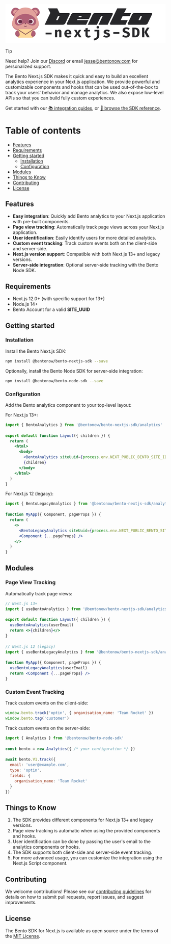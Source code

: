 
<p align="center"><img src="/art/bento-nextjs-sdk.png" alt="Bento Next.js SDK"></p>

> [!TIP]
> Need help? Join our [Discord](https://discord.gg/ssXXFRmt5F) or email jesse@bentonow.com for personalized support.

The Bento Next.js SDK makes it quick and easy to build an excellent analytics experience in your Next.js application. We provide powerful and customizable components and hooks that can be used out-of-the-box to track your users' behavior and manage analytics. We also expose low-level APIs so that you can build fully custom experiences.

Get started with our [📚 integration guides](https://docs.bentonow.com), or [📘 browse the SDK reference](https://docs.bentonow.com/subscribers).

Table of contents
=================

<!--ts-->
* [Features](#features)
* [Requirements](#requirements)
* [Getting started](#getting-started)
    * [Installation](#installation)
    * [Configuration](#configuration)
* [Modules](#modules)
* [Things to Know](#things-to-know)
* [Contributing](#contributing)
* [License](#license)
<!--te-->

## Features

* **Easy integration**: Quickly add Bento analytics to your Next.js application with pre-built components.
* **Page view tracking**: Automatically track page views across your Next.js application.
* **User identification**: Easily identify users for more detailed analytics.
* **Custom event tracking**: Track custom events both on the client-side and server-side.
* **Next.js version support**: Compatible with both Next.js 13+ and legacy versions.
* **Server-side integration**: Optional server-side tracking with the Bento Node SDK.

## Requirements

- Next.js 12.0+ (with specific support for 13+)
- Node.js 14+
- Bento Account for a valid **SITE_UUID**

## Getting started

### Installation

Install the Bento Next.js SDK:

```bash
npm install @bentonow/bento-nextjs-sdk --save
```

Optionally, install the Bento Node SDK for server-side integration:

```bash
npm install @bentonow/bento-node-sdk --save
```

### Configuration

Add the Bento analytics component to your top-level layout:

For Next.js 13+:

```jsx
import { BentoAnalytics } from '@bentonow/bento-nextjs-sdk/analytics'

export default function Layout({ children }) {
  return (
    <html>
      <body>
        <BentoAnalytics siteUuid={process.env.NEXT_PUBLIC_BENTO_SITE_ID!} userEmail={''} />
        {children}
      </body>
    </html>
  )
}
```

For Next.js 12 (legacy):

```jsx
import { BentoLegacyAnalytics } from '@bentonow/bento-nextjs-sdk/analytics/legacy'

function MyApp({ Component, pageProps }) {
  return (
    <>
      <BentoLegacyAnalytics siteUuid={process.env.NEXT_PUBLIC_BENTO_SITE_ID!} userEmail={''} />
      <Component {...pageProps} />
    </>
  )
}
```

## Modules

### Page View Tracking

Automatically track page views:

```jsx
// Next.js 13+
import { useBentoAnalytics } from '@bentonow/bento-nextjs-sdk/analytics'

export default function Layout({ children }) {
  useBentoAnalytics(userEmail)
  return <>{children}</>
}

// Next.js 12 (legacy)
import { useBentoLegacyAnalytics } from '@bentonow/bento-nextjs-sdk/analytics/legacy'

function MyApp({ Component, pageProps }) {
  useBentoLegacyAnalytics(userEmail)
  return <Component {...pageProps} />
}
```

### Custom Event Tracking

Track custom events on the client-side:

```javascript
window.bento.track('optin', { organisation_name: 'Team Rocket' })
window.bento.tag('customer')
```

Track custom events on the server-side:

```javascript
import { Analytics } from '@bentonow/bento-node-sdk'

const bento = new Analytics({ /* your configuration */ })

await bento.V1.track({
  email: 'user@example.com',
  type: 'optin',
  fields: {
    organisation_name: 'Team Rocket'
  }
})
```

## Things to Know

1. The SDK provides different components for Next.js 13+ and legacy versions.
2. Page view tracking is automatic when using the provided components and hooks.
3. User identification can be done by passing the user's email to the analytics components or hooks.
4. The SDK supports both client-side and server-side event tracking.
5. For more advanced usage, you can customize the integration using the Next.js Script component.

## Contributing

We welcome contributions! Please see our [contributing guidelines](CODE_OF_CONDUCT.md) for details on how to submit pull requests, report issues, and suggest improvements.

## License

The Bento SDK for Next.js is available as open source under the terms of the [MIT License](LICENSE.md).